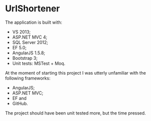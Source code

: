 # UrlShortener
The application is built with:
- VS 2013;
- ASP.NET MVC 4;
- SQL Server 2012;
- EF 5.0;
- AngularJS 1.5.8;
- Bootstrap 3;
- Unit tests: MSTest + Moq.

At the moment of starting this project I was utterly unfamiliar with the following frameworks:
- AngularJS;
- ASP.NET MVC;
- EF and
- GitHub.

The project should have been unit tested more, but the time pressed.
